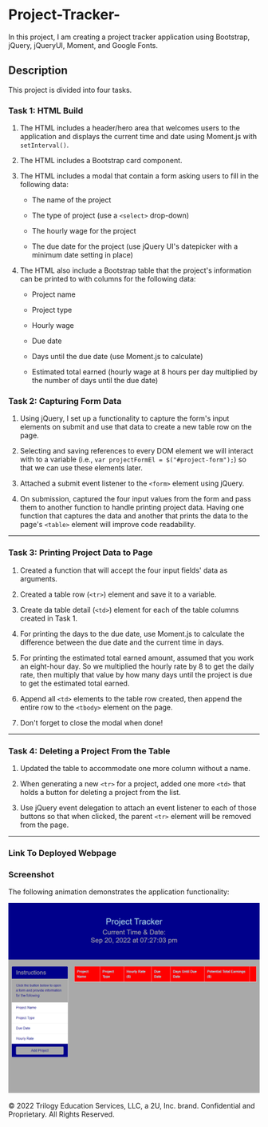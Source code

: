 # Project-Tracker-
In this project, I am creating a project tracker application using Bootstrap, jQuery, jQueryUI, Moment, and Google Fonts.

## Description

This project is divided into four tasks. 

### Task 1: HTML Build

1. The HTML includes a header/hero area that welcomes users to the application and displays the current time and date using Moment.js with `setInterval()`.

2. The HTML includes a Bootstrap card component.

3. The HTML includes a modal that contain a form asking users to fill in the following data:

    * The name of the project

    * The type of project (use a `<select>` drop-down)

    * The hourly wage for the project

    * The due date for the project (use jQuery UI's datepicker with a minimum date setting in place)

4. The HTML also include a Bootstrap table that the project's information can be printed to with columns for the following data:

    * Project name

    * Project type

    * Hourly wage

    * Due date

    * Days until the due date (use Moment.js to calculate)

    * Estimated total earned (hourly wage at 8 hours per day multiplied by the number of days until the due date)




### Task 2: Capturing Form Data

1. Using jQuery, I set up a functionality to capture the form's input elements on submit and use that data to create a new table row on the page.

2. Selecting and saving references to every DOM element we will interact with to a variable (i.e., `var projectFormEl = $("#project-form");`) so that we can use these elements later.

3. Attached a submit event listener to the `<form>` element using jQuery.

4. On submission, captured the four input values from the form and pass them to another function to handle printing project data. Having one function that captures the data and another that prints the data to the page's `<table>` element will improve code readability.

---

### Task 3: Printing Project Data to Page

1. Created a function that will accept the four input fields' data as arguments.

2. Created a table row (`<tr>`) element and save it to a variable.

3. Create da table detail (`<td>`) element for each of the table columns created in Task 1.

4. For printing the days to the due date, use Moment.js to calculate the difference between the due date and the current time in days. 

5. For printing the estimated total earned amount, assumed that you work an eight-hour day. So we multiplied the hourly rate by 8 to get the daily rate, then multiply that value by how many days until the project is due to get the estimated total earned. 

6. Append all `<td>` elements to the table row created, then append the entire row to the `<tbody>` element on the page.

7. Don't forget to close the modal when done!

---

### Task 4: Deleting a Project From the Table

1. Updated the table to accommodate one more column without a name.

2. When generating a new `<tr>` for a project, added one more `<td>` that holds a button for deleting a project from the list.

3. Use jQuery event delegation to attach an event listener to each of those buttons so that when clicked, the parent `<tr>` element will be removed from the page.

---

### Link To Deployed Webpage 

### Screenshot
The following animation demonstrates the application functionality:

![A user clicks through an interactive coding quiz, then enters initials to save the high score before resetting and starting over.](./Assets/image/screenshot.png)


© 2022 Trilogy Education Services, LLC, a 2U, Inc. brand. Confidential and Proprietary. All Rights Reserved.